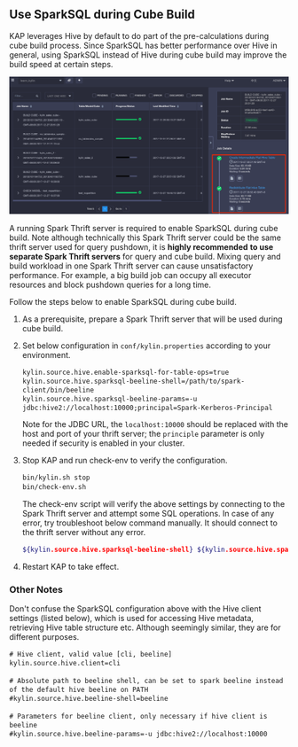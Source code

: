 ## Use SparkSQL during Cube Build

KAP leverages Hive by default to do part of the pre-calculations during cube build process. Since SparkSQL has better performance over Hive in general, using SparkSQL instead of Hive during cube build may improve the build speed at certain steps.

![sparksql_build_step](images/use_sparksql_during_cube_build/sparksql_flat_table.png)



A running Spark Thrift server is required to enable SparkSQL during cube build. Note although technically this Spark Thrift server could be the same thrift server used for query pushdown, it is **highly recommended** **to use separate Spark Thrift servers** for query and cube build. Mixing query and build workload in one Spark Thrift server can cause unsatisfactory performance. For example, a big build job can occupy all executor resources and block pushdown queries for a long time.

Follow the steps below to enable SparkSQL during cube build.

1. As a prerequisite, prepare a Spark Thrift server that will be used during cube build.

2. Set below configuration in `conf/kylin.properties` according to your environment.

   ```properties
   kylin.source.hive.enable-sparksql-for-table-ops=true
   kylin.source.hive.sparksql-beeline-shell=/path/to/spark-client/bin/beeline
   kylin.source.hive.sparksql-beeline-params=-u jdbc:hive2://localhost:10000;principal=Spark-Kerberos-Principal
   ```

   Note for the JDBC URL, the `localhost:10000` should be replaced with the host and port of your thrift server; the `principle` parameter is only needed if security is enabled in your cluster.

3. Stop KAP and run check-env to verify the configuration.

   ```sh
   bin/kylin.sh stop
   bin/check-env.sh
   ```

   The check-env script will verify the above settings by connecting to the Spark Thrift server and attempt some SQL operations. In case of any error, try troubleshoot below command manually. It should connect to the thrift server without any error.

   ```sh
   ${kylin.source.hive.sparksql-beeline-shell} ${kylin.source.hive.sparksql-beeline-params}
   ```

4. Restart KAP to take effect.



### Other Notes

Don't confuse the SparkSQL configuration above with the Hive client settings (listed below), which is used for accessing Hive metadata, retrieving Hive table structure etc. Although seemingly similar, they are for different purposes.

```properties
# Hive client, valid value [cli, beeline]
kylin.source.hive.client=cli

# Absolute path to beeline shell, can be set to spark beeline instead of the default hive beeline on PATH
#kylin.source.hive.beeline-shell=beeline

# Parameters for beeline client, only necessary if hive client is beeline
#kylin.source.hive.beeline-params=-u jdbc:hive2://localhost:10000

```

